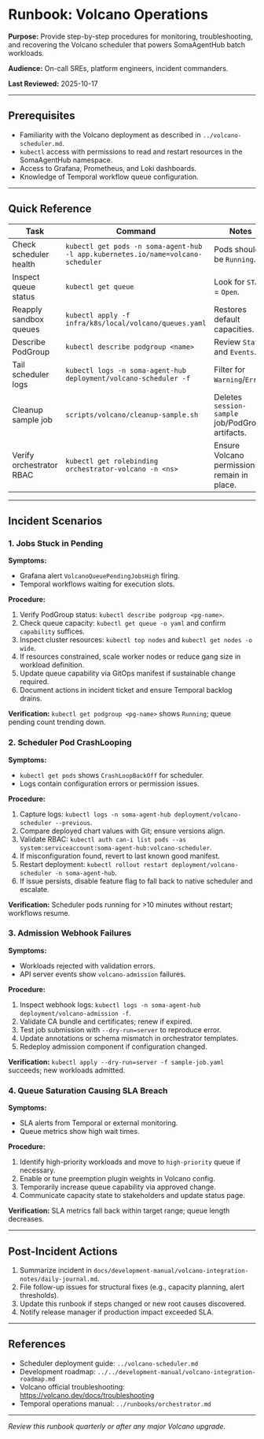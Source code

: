 # Runbook: Volcano Operations

**Purpose:** Provide step-by-step procedures for monitoring, troubleshooting, and recovering the Volcano scheduler that powers SomaAgentHub batch workloads.

**Audience:** On-call SREs, platform engineers, incident commanders.

**Last Reviewed:** 2025-10-17

---

## Prerequisites

- Familiarity with the Volcano deployment as described in `../volcano-scheduler.md`.
- `kubectl` access with permissions to read and restart resources in the SomaAgentHub namespace.
- Access to Grafana, Prometheus, and Loki dashboards.
- Knowledge of Temporal workflow queue configuration.

---

## Quick Reference

| Task | Command | Notes |
|------|---------|-------|
| Check scheduler health | `kubectl get pods -n soma-agent-hub -l app.kubernetes.io/name=volcano-scheduler` | Pods should be `Running`. |
| Inspect queue status | `kubectl get queue` | Look for `STATE` = `Open`. |
| Reapply sandbox queues | `kubectl apply -f infra/k8s/local/volcano/queues.yaml` | Restores default capacities. |
| Describe PodGroup | `kubectl describe podgroup <name>` | Review `Status` and `Events`. |
| Tail scheduler logs | `kubectl logs -n soma-agent-hub deployment/volcano-scheduler -f` | Filter for `Warning`/`Error`. |
| Cleanup sample job | `scripts/volcano/cleanup-sample.sh` | Deletes `session-sample` job/PodGroup artifacts. |
| Verify orchestrator RBAC | `kubectl get rolebinding orchestrator-volcano -n <ns>` | Ensure Volcano permissions remain in place. |

---

## Incident Scenarios

### 1. Jobs Stuck in Pending

**Symptoms:**
- Grafana alert `VolcanoQueuePendingJobsHigh` firing.
- Temporal workflows waiting for execution slots.

**Procedure:**
1. Verify PodGroup status: `kubectl describe podgroup <pg-name>`.
2. Check queue capacity: `kubectl get queue -o yaml` and confirm `capability` suffices.
3. Inspect cluster resources: `kubectl top nodes` and `kubectl get nodes -o wide`.
4. If resources constrained, scale worker nodes or reduce gang size in workload definition.
5. Update queue capability via GitOps manifest if sustainable change required.
6. Document actions in incident ticket and ensure Temporal backlog drains.

**Verification:** `kubectl get podgroup <pg-name>` shows `Running`; queue pending count trending down.

### 2. Scheduler Pod CrashLooping

**Symptoms:**
- `kubectl get pods` shows `CrashLoopBackOff` for scheduler.
- Logs contain configuration errors or permission issues.

**Procedure:**
1. Capture logs: `kubectl logs -n soma-agent-hub deployment/volcano-scheduler --previous`.
2. Compare deployed chart values with Git; ensure versions align.
3. Validate RBAC: `kubectl auth can-i list pods --as system:serviceaccount:soma-agent-hub:volcano-scheduler`.
4. If misconfiguration found, revert to last known good manifest.
5. Restart deployment: `kubectl rollout restart deployment/volcano-scheduler -n soma-agent-hub`.
6. If issue persists, disable feature flag to fall back to native scheduler and escalate.

**Verification:** Scheduler pods running for >10 minutes without restart; workflows resume.

### 3. Admission Webhook Failures

**Symptoms:**
- Workloads rejected with validation errors.
- API server events show `volcano-admission` failures.

**Procedure:**
1. Inspect webhook logs: `kubectl logs -n soma-agent-hub deployment/volcano-admission -f`.
2. Validate CA bundle and certificates; renew if expired.
3. Test job submission with `--dry-run=server` to reproduce error.
4. Update annotations or schema mismatch in orchestrator templates.
5. Redeploy admission component if configuration changed.

**Verification:** `kubectl apply --dry-run=server -f sample-job.yaml` succeeds; new workloads admitted.

### 4. Queue Saturation Causing SLA Breach

**Symptoms:**
- SLA alerts from Temporal or external monitoring.
- Queue metrics show high wait times.

**Procedure:**
1. Identify high-priority workloads and move to `high-priority` queue if necessary.
2. Enable or tune preemption plugin weights in Volcano config.
3. Temporarily increase queue capability via approved change.
4. Communicate capacity state to stakeholders and update status page.

**Verification:** SLA metrics fall back within target range; queue length decreases.

---

## Post-Incident Actions

1. Summarize incident in `docs/development-manual/volcano-integration-notes/daily-journal.md`.
2. File follow-up issues for structural fixes (e.g., capacity planning, alert thresholds).
3. Update this runbook if steps changed or new root causes discovered.
4. Notify release manager if production impact exceeded SLA.

---

## References

- Scheduler deployment guide: `../volcano-scheduler.md`
- Development roadmap: `../../development-manual/volcano-integration-roadmap.md`
- Volcano official troubleshooting: https://volcano.dev/docs/troubleshooting
- Temporal operations manual: `../runbooks/orchestrator.md`

---

*Review this runbook quarterly or after any major Volcano upgrade.*
